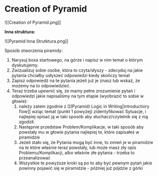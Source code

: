 # Creation of Pyramid
![[Creation of Pyramid.png]]

**Inna struktura:**

![[Pyramid Inna Strutktura.png]]

Sposób stworzenia piramidy:
1. Narysuj boxa startowego, na górze i napisz w nim temat o którym dyskutujemy.
2. Zwizualizuj sobie osobe, która to czyta/słyszy - zdecyduj na jakie pytania chciałby usłyszeć odpowiedzi kiedy skończy temat
3. Zapisz odpowiedź na te pytania jeżeli już je znasz lub wskaż, że możemy na to odpowiedzieć.
4. Teraz trzeba upewnić się, że mamy pełne zrozumienie pytań i odpowiedzi jakie napisaliśmy na tym etapie (wyobrazić to sobie w głowie):
	1. należy zatem zgodnie z [[(Pyramid) Logic in Writing|introductiory flow]] wziąc temat (punkt 1 powyżej) zidentyfikować Sytuacje, i najlepiej opisać ją w taki sposób aby słuchacz/czytelnik się z nią zgodził. 
	2. Następnie przedstaw Problem/Komplikacje, w taki sposób aby powstały mu w głowie pytania najlepiej te, które zapisałeś w piramidzie
	3. Jeżeli stało się, że Pytania mogą być inne, to zmień je w piramidzie na te które właśnie teraz powstały, lub może masz zły opis Problemu/Komplikacji, albo właśnie złe pytania - trzeba to przeanalizować
	4. Wszystkie te powyższe kroki są po to aby być pewnym pytań jakie powinny pojawić się w piramidzie - później już pójdzie z górki
